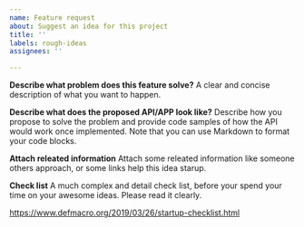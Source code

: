 ```yaml
---
name: Feature request
about: Suggest an idea for this project
title: ''
labels: rough-ideas
assignees: ''

---
```


**Describe what problem does this feature solve?**
A clear and concise description of what you want to happen.

**Describe what does the proposed API/APP look like?**
Describe how you propose to solve the problem and provide code samples of how the API would work once implemented. Note that you can use Markdown to format your code blocks.

**Attach releated information**
Attach some releated information like someone others approach, or some links help this idea starup.

**Check list**
A much complex and detail check list, before your spend your time on your awesome ideas. Please read it clearly.

https://www.defmacro.org/2019/03/26/startup-checklist.html
